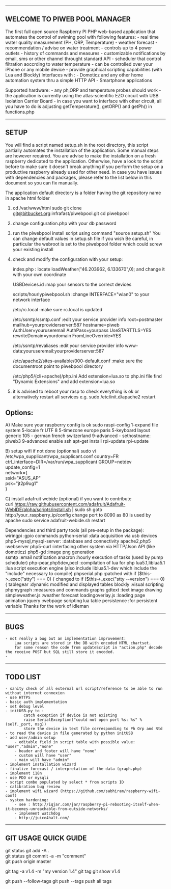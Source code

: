---------------------------------------------------------
WELCOME TO PIWEB POOL MANAGER
---------------------------------------------------------

The first full open source Raspberry PI PHP web-based application that automates the control of swiming pool with following features:
    - real time water quality measurement (PH, ORP, Temperature)
    - weather forecast 
    - recommendation / advise on water treatment
    - controls up to 4 power outlets
    - history of commands and measures
    - customizable notifications by email, sms or other channel throught standard API
    - scheduler that control filtration aoccrding to water temperature
    - can be controlled over your iPhone or any mobile device
    - provide graphical scripting capabilities (with Lua and Blockly)
Interfaces with :
    - Domoticz and any other home automation system thru a simple HTTP API
    - Smartphone applications

Supported hardware:
    - any ph,ORP and temperature probes should work
    - the application is currently using the atlas-scientific EZO circuit with USB Isolation Carrier Board
    - in case you want to interface with other circuit, all you have to do is adjusting getTemperature(), getORP() and getPh() in functions.php

---------------------------------------------------------
SETUP
---------------------------------------------------------
You will find a script named setup.sh in the root directory, this script partially automates the installation of the application.
Some manual steps are however required. You are advise to make the installation on a fresh raspberry dedicated to the application.
Otherwise, have a look to the script before to make sure it doesn't break anything if you perform the setup on a productive raspberry 
already used for other need. In case you have issues with dependencies and packages, please refer to the list below in this document
so you can fix manually.

The application default directory is a folder having the git repository name in apache html folder

1) cd /var/www/html
   sudo git clone git@bitbucket.org:infrafast/piwebpool.git
   cd piwebpool

2) change configuration.php with your db password

3)  run the piwebpool install script using command "source setup.sh"
    You can change default values in setup.sh file if you wish
    Be careful, in particular the webroot is set to the piwebpool folder which could screw your existing install
    
4) check and modify the configuration with your setup:
    
    index.php                                       : locate loadWeather("46.203962, 6.133670",0); and change it with your own coordinate
    
    USBDevices.id                                   :map your sensors to the correct devices
    
    scripts/hourlypiwebpool.sh                      :change INTERFACE="wlan0" to your network interface
    
    /etc/rc.local                                   :make sure rc.local is updated
    
    /etc/ssmtp/ssmtp.conf                           :edit your service provider info
        root=postmaster
        mailhub=yourproviderserver:587
        hostname=piweb
        AuthUser=youruseremail
        AuthPass=yourpass
        UseSTARTTLS=YES    
        rewriteDomain=yourdomain
        FromLineOverride=YES
    
    /etc/ssmtp/revaliases                           :edit your service provider info
        www-data:youruseremail:yourproviderserver:587
    
    /etc/apache2/sites-available/000-default.conf   :make sure the documentroot point to piwebpool directory
    
    /etc/php5/(cli+apache)/php.ini
        Add extension=lua.so to php.ini file
        find "Dynamic Extensions" and add extension=lua.so
        
5) it is advised to reboot your rasp to check everything is ok or alternatively restart all services
    e.g. sudo /etc/init.d/apache2 restart


Options:
--------

A) Make sure your raspberry config is ok
    sudo raspi-config
         1-expand file system
         5-locale fr UTF 8
         5-timezone europe paris
         5-keyboard layout
             generic 105 - german french switzerland
         9-advanced - sethostname: piweb3
         9-advanced enable ssh
    apt-get install rpi-update
    rpi-update

B) setup wifi if not done (optionnal)
    sudo vi /etc/wpa_supplicant/wpa_supplicant.conf
        country=FR                                                                                                                                              
        ctrl_interface=DIR=/var/run/wpa_supplicant GROUP=netdev                                                                                                 
        update_config=1                                                                                                                                         
        network={                                                                                                                                               
           ssid="ASUS_AP"                                                                                                                                       
           psk="jt2p9ug1"                                                                                                                                       
        } 

C) install adafruit webide (optional) if you want to contribute         
    curl https://raw.githubusercontent.com/adafruit/Adafruit-WebIDE/alpha/scripts/install.sh | sudo sh
    goto http://your_raspberry_ip/config change port to 8090 as 80 is used by apache
    sudo service adafruit-webide.sh restart


Dependencies and third party tools (all pre-setup in the package):      
    wiringpi                    :gpio commands
    python-serial               :data acquisition via usb devices
    php5-mysql,mysql-server:    :database and connectivity
    apache2,php5                :webserver 
    php5-curl                   :interfacing other system via HTTP/Json API (like domoticz)
    php5-gd                     :image png generation    
    ssmtp                       :email notification
    anacron                     :hourly execution of tasks (used by pump scheduler)
    php-pear,php5dev,pecl       :compilation of lua for php
    lua5.1,liblua5.1            :lua script execution engine (also include liblua5.1-dev which include the "include" necessary to compile)
    phpserial.php               :patched with if ($this->_exec("stty") === 0) { changed to if ($this->_exec("stty --version") === 0) {
    tablegear                   :dynamic modified and displayed tables
    blockly                     :visual scripting
    phpmygraph                  :measures and commands graphs
    gdtext                      :text image drawing
    simpleweather.js            :weather forecast
    loadingoverlay.js           :loading page animation
    jquery                      :webpage scripting
    lua table persistence       :for persistent variable
    Thanks for the work of idleman 
    
---------------------------------------------------------
BUGS
---------------------------------------------------------
    - not really a bug but an implementation improvement: 
        Lua scripts are stored in the DB with encoded HTML chartset. 
        for some reason the code from updateScript in "action.php" decode the receive POST but SQL still store it encoded.
    - 
    
   
---------------------------------------------------------
TODO LIST 
---------------------------------------------------------
    - sanity check of all external url script/reference to be able to run without internet connexion
    - use HTTPS
    - basic auth implementation
    - set debug level
    - initUSB.py to :
            catch exception if device is not existing
            raise SerialException("could not open port %s: %s" % (self._port, msg)) 
            store the device in text file corresponding to Ph Orp and Rtd
    - to read the device in file generated by python initUSB
    - add user/admin setup  
        - editable field in script table with possible value: "user","admin","none"
        - header and footer will have "none"
        - custom will have "user"
        - main will have "admin"
    - implement installation wizard
    - finalize forecast / interpretation of the data (graph.php)
    - implement i18n
    - use PDO or mysqli 
    - script combo populated by select * from scripts ID
    - calibration bug review
    - implement wifi wizard (https://github.com/sabhiram/raspberry-wifi-conf)
    - system hardening:
        - see : http://iqjar.com/jar/raspberry-pi-rebooting-itself-when-it-becomes-unreachable-from-outside-networks/
        - implement watchdog
        - http://juice4halt.com/

-------------------------------------------------------------------
GIT USAGE QUICK GUIDE
-------------------------------------------------------------------
git status
git add -A .                 
git status
git commit -a -m "comment"   
git push origin master       

git tag -a v1.4 -m "my version 1.4"
git tag
git show v1.4

git push --follow-tags
git push --tags                    push all tags